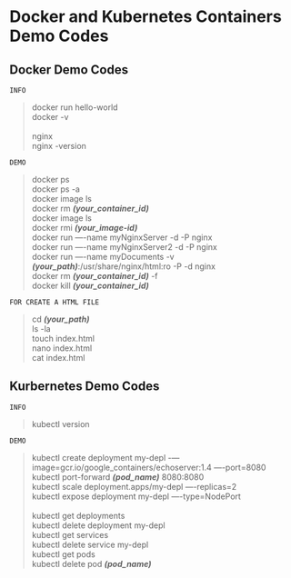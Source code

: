 # Docker and Kubernetes Containers Demo Codes

## Docker Demo Codes

`INFO`
> docker run hello-world
<br> docker -v
<br> <br> nginx
<br> nginx -version

`DEMO`
> docker ps
<br> docker ps -a
<br> docker image ls
<br> docker rm ***(your_container_id)***
<br> docker image ls
<br> docker rmi ***(your_image-id)***
<br> docker run —-name myNginxServer -d -P nginx
<br> docker run —-name myNginxServer2 -d -P nginx
<br> docker run —-name myDocuments -v ***(your_path)***:/usr/share/nginx/html:ro -P -d nginx
<br> docker rm ***(your_container_id)*** -f
<br> docker kill ***(your_container_id)***

`FOR CREATE A HTML FILE`
> cd ***(your_path)***
<br> ls -la
<br> touch index.html
<br> nano index.html
<br> cat index.html

## Kurbernetes Demo Codes

`INFO`
> kubectl version

`DEMO`
> kubectl create deployment my-depl -—image=gcr.io/google_containers/echoserver:1.4 —-port=8080
<br> kubectl port-forward ***(pod_name)*** 8080:8080
<br> kubectl scale deployment.apps/my-depl —-replicas=2
<br> kubectl expose deployment my-depl —-type=NodePort
<br> <br> kubectl get deployments
<br> kubectl delete deployment my-depl
<br> kubectl get services
<br> kubectl delete service my-depl
<br> kubectl get pods
<br> kubectl delete pod ***(pod_name)***